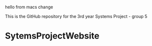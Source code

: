 
hello from macs change

This is the GitHub repository for the 3rd year Systems Project - group 5
# SytemsProjectWebsite
